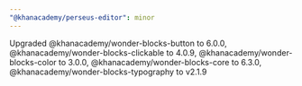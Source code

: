 ```yaml
---
"@khanacademy/perseus-editor": minor
---
```


Upgraded @khanacademy/wonder-blocks-button to 6.0.0, @khanacademy/wonder-blocks-clickable to 4.0.9, @khanacademy/wonder-blocks-color to 3.0.0, @khanacademy/wonder-blocks-core to 6.3.0, @khanacademy/wonder-blocks-typography to v2.1.9
